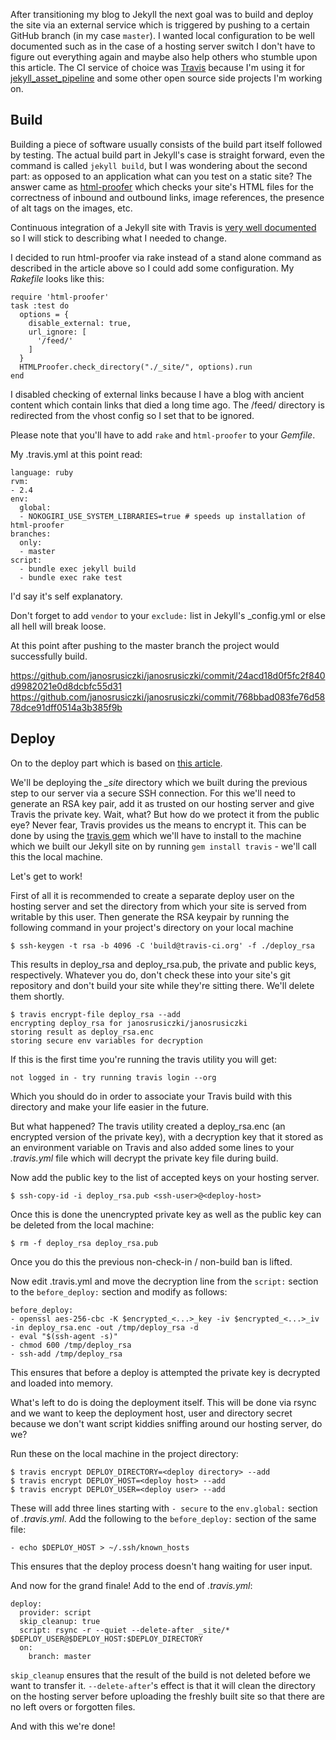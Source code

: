 After transitioning my blog to Jekyll the next goal was to build and deploy the site via an external service which is triggered by pushing to a certain GitHub branch (in my case `master`). I wanted local configuration to be well documented such as in the case of a hosting server switch I don't have to figure out everything again and maybe also help others who stumble upon this article. The CI service of choice was [Travis](https://travis-ci.org/) because I'm using it for [jekyll_asset_pipeline](https://github.com/matthodan/jekyll-asset-pipeline) and some other open source side projects I'm working on.

## Build

Building a piece of software usually consists of the build part itself followed by testing. The actual build part in Jekyll's case is straight forward, even the command is called `jekyll build`, but I was wondering about the second part: as opposed to an application what can you test on a static site? The answer came as [html-proofer](https://github.com/gjtorikian/html-proofer) which checks your site's HTML files for the correctness of inbound and outbound links, image references, the presence of alt tags on the images, etc.

Continuous integration of a Jekyll site with Travis is [very well documented](https://jekyllrb.com/docs/continuous-integration/travis-ci/) so I will stick to describing what I needed to change.

I decided to run html-proofer via rake instead of a stand alone command as described in the article above so I could add some configuration. My *Rakefile* looks like this:

    require 'html-proofer'
    task :test do
      options = {
        disable_external: true,
        url_ignore: [
          '/feed/'
        ]
      }
      HTMLProofer.check_directory("./_site/", options).run
    end

I disabled checking of external links because I have a blog with ancient content which contain links that died a long time ago. The /feed/ directory is redirected from the vhost config so I set that to be ignored.

Please note that you'll have to add `rake` and `html-proofer` to your *Gemfile*.

My .travis.yml at this point read:

    language: ruby
    rvm:
    - 2.4
    env:
      global:
      - NOKOGIRI_USE_SYSTEM_LIBRARIES=true # speeds up installation of html-proofer
    branches:
      only:
      - master
    script:
      - bundle exec jekyll build
      - bundle exec rake test

I'd say it's self explanatory.

Don't forget to add `vendor` to your `exclude:` list in Jekyll's \_config.yml or else all hell will break loose.

At this point after pushing to the master branch the project would successfully build.

https://github.com/janosrusiczki/janosrusiczki/commit/24acd18d0f5fc2f840d9982021e0d8dcbfc55d31
https://github.com/janosrusiczki/janosrusiczki/commit/768bbad083fe76d5878dce91dff0514a3b385f9b

## Deploy

On to the deploy part which is based on [this article](https://oncletom.io/2016/travis-ssh-deploy/).

We'll be deploying the *\_site* directory which we built during the previous step to our server via a secure SSH connection. For this we'll need to generate an RSA key pair, add it as trusted on our hosting server and give Travis the private key. Wait, what? But how do we protect it from the public eye? Never fear, Travis provides us the means to encrypt it. This can be done by using the [travis gem](https://github.com/travis-ci/travis.rb) which we'll have to install to the machine which we built our Jekyll site on by running `gem install travis` - we'll call this the local machine.

Let's get to work!

First of all it is recommended to create a separate deploy user on the hosting server and set the directory from which your site is served from writable by this user. Then generate the RSA keypair by running the following command in your project's directory on your local machine

    $ ssh-keygen -t rsa -b 4096 -C 'build@travis-ci.org' -f ./deploy_rsa

This results in deploy_rsa and deploy_rsa.pub, the private and public keys, respectively. Whatever you do, don't check these into your site's git repository and don't build your site while they're sitting there. We'll delete them shortly.

    $ travis encrypt-file deploy_rsa --add
    encrypting deploy_rsa for janosrusiczki/janosrusiczki
    storing result as deploy_rsa.enc
    storing secure env variables for decryption

If this is the first time you're running the travis utility you will get:

    not logged in - try running travis login --org

Which you should do in order to associate your Travis build with this directory and make your life easier in the future.

But what happened? The travis utility created a deploy_rsa.enc (an encrypted version of the private key), with a decryption key that it stored as an environment variable on Travis and also added some lines to your *.travis.yml* file which will decrypt the private key file during build.

Now add the public key to the list of accepted keys on your hosting server.

    $ ssh-copy-id -i deploy_rsa.pub <ssh-user>@<deploy-host>

Once this is done the unencrypted private key as well as the public key can be deleted from the local machine:

    $ rm -f deploy_rsa deploy_rsa.pub

Once you do this the previous non-check-in / non-build ban is lifted.

Now edit .travis.yml and move the decryption line from the `script:` section to the `before_deploy:` section and modify as follows:

    before_deploy:
    - openssl aes-256-cbc -K $encrypted_<...>_key -iv $encrypted_<...>_iv -in deploy_rsa.enc -out /tmp/deploy_rsa -d
    - eval "$(ssh-agent -s)"
    - chmod 600 /tmp/deploy_rsa
    - ssh-add /tmp/deploy_rsa

This ensures that before a deploy is attempted the private key is decrypted and loaded into memory.

What's left to do is doing the deployment itself. This will be done via rsync and we want to keep the deployment host, user and directory secret because we don't want script kiddies sniffing around our hosting server, do we?

Run these on the local machine in the project directory:

    $ travis encrypt DEPLOY_DIRECTORY=<deploy directory> --add
    $ travis encrypt DEPLOY_HOST=<deploy host> --add
    $ travis encrypt DEPLOY_USER=<deploy user> --add

These will add three lines starting with `- secure` to the `env.global:` section of *.travis.yml*. Add the following to the `before_deploy:` section of the same file:

    - echo $DEPLOY_HOST > ~/.ssh/known_hosts

This ensures that the deploy process doesn't hang waiting for user input.

And now for the grand finale! Add to the end of *.travis.yml*:

    deploy:
      provider: script
      skip_cleanup: true
      script: rsync -r --quiet --delete-after _site/* $DEPLOY_USER@$DEPLOY_HOST:$DEPLOY_DIRECTORY
      on:
        branch: master

`skip_cleanup` ensures that the result of the build is not deleted before we want to transfer it. `--delete-after`'s effect is that it will clean the directory on the hosting server before uploading the freshly built site so that there are no left overs or forgotten files.

And with this we're done!